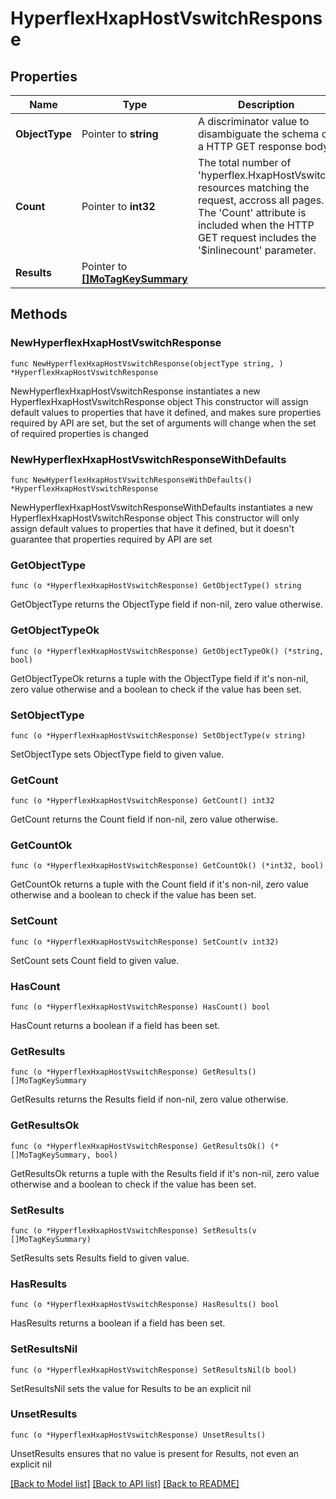 # HyperflexHxapHostVswitchResponse

## Properties

Name | Type | Description | Notes
------------ | ------------- | ------------- | -------------
**ObjectType** | Pointer to **string** | A discriminator value to disambiguate the schema of a HTTP GET response body. | 
**Count** | Pointer to **int32** | The total number of &#39;hyperflex.HxapHostVswitch&#39; resources matching the request, accross all pages. The &#39;Count&#39; attribute is included when the HTTP GET request includes the &#39;$inlinecount&#39; parameter. | [optional] 
**Results** | Pointer to [**[]MoTagKeySummary**](MoTagKeySummary.md) |  | [optional] 

## Methods

### NewHyperflexHxapHostVswitchResponse

`func NewHyperflexHxapHostVswitchResponse(objectType string, ) *HyperflexHxapHostVswitchResponse`

NewHyperflexHxapHostVswitchResponse instantiates a new HyperflexHxapHostVswitchResponse object
This constructor will assign default values to properties that have it defined,
and makes sure properties required by API are set, but the set of arguments
will change when the set of required properties is changed

### NewHyperflexHxapHostVswitchResponseWithDefaults

`func NewHyperflexHxapHostVswitchResponseWithDefaults() *HyperflexHxapHostVswitchResponse`

NewHyperflexHxapHostVswitchResponseWithDefaults instantiates a new HyperflexHxapHostVswitchResponse object
This constructor will only assign default values to properties that have it defined,
but it doesn't guarantee that properties required by API are set

### GetObjectType

`func (o *HyperflexHxapHostVswitchResponse) GetObjectType() string`

GetObjectType returns the ObjectType field if non-nil, zero value otherwise.

### GetObjectTypeOk

`func (o *HyperflexHxapHostVswitchResponse) GetObjectTypeOk() (*string, bool)`

GetObjectTypeOk returns a tuple with the ObjectType field if it's non-nil, zero value otherwise
and a boolean to check if the value has been set.

### SetObjectType

`func (o *HyperflexHxapHostVswitchResponse) SetObjectType(v string)`

SetObjectType sets ObjectType field to given value.


### GetCount

`func (o *HyperflexHxapHostVswitchResponse) GetCount() int32`

GetCount returns the Count field if non-nil, zero value otherwise.

### GetCountOk

`func (o *HyperflexHxapHostVswitchResponse) GetCountOk() (*int32, bool)`

GetCountOk returns a tuple with the Count field if it's non-nil, zero value otherwise
and a boolean to check if the value has been set.

### SetCount

`func (o *HyperflexHxapHostVswitchResponse) SetCount(v int32)`

SetCount sets Count field to given value.

### HasCount

`func (o *HyperflexHxapHostVswitchResponse) HasCount() bool`

HasCount returns a boolean if a field has been set.

### GetResults

`func (o *HyperflexHxapHostVswitchResponse) GetResults() []MoTagKeySummary`

GetResults returns the Results field if non-nil, zero value otherwise.

### GetResultsOk

`func (o *HyperflexHxapHostVswitchResponse) GetResultsOk() (*[]MoTagKeySummary, bool)`

GetResultsOk returns a tuple with the Results field if it's non-nil, zero value otherwise
and a boolean to check if the value has been set.

### SetResults

`func (o *HyperflexHxapHostVswitchResponse) SetResults(v []MoTagKeySummary)`

SetResults sets Results field to given value.

### HasResults

`func (o *HyperflexHxapHostVswitchResponse) HasResults() bool`

HasResults returns a boolean if a field has been set.

### SetResultsNil

`func (o *HyperflexHxapHostVswitchResponse) SetResultsNil(b bool)`

 SetResultsNil sets the value for Results to be an explicit nil

### UnsetResults
`func (o *HyperflexHxapHostVswitchResponse) UnsetResults()`

UnsetResults ensures that no value is present for Results, not even an explicit nil

[[Back to Model list]](../README.md#documentation-for-models) [[Back to API list]](../README.md#documentation-for-api-endpoints) [[Back to README]](../README.md)


